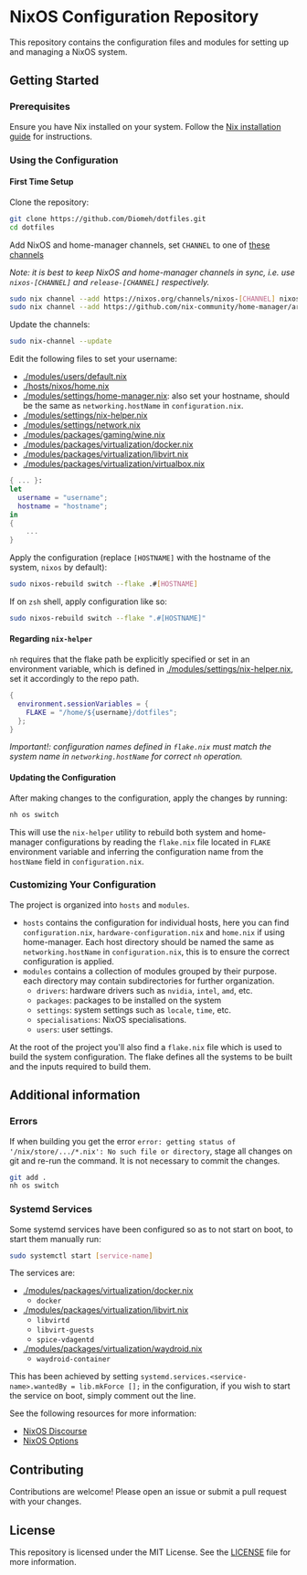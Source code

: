 
# NixOS Configuration Repository

This repository contains the configuration files and modules for setting up and managing a NixOS system.

## Getting Started

### Prerequisites

Ensure you have Nix installed on your system. Follow the [Nix installation guide](https://nixos.wiki/wiki/Nix_Installation_Guide) for instructions.

### Using the Configuration

#### First Time Setup

Clone the repository:

```bash
git clone https://github.com/Diomeh/dotfiles.git
cd dotfiles
```

Add NixOS and home-manager channels, set `CHANNEL` to one of [these channels](https://channels.nixos.org)

*Note: it is best to keep NixOS and home-manager channels in sync, i.e. use `nixos-[CHANNEL]` and `release-[CHANNEL]` respectively.*

```bash
sudo nix channel --add https://nixos.org/channels/nixos-[CHANNEL] nixos
sudo nix channel --add https://github.com/nix-community/home-manager/archive/release-[CHANNEL].tar.gz home-manager
```

Update the channels:

```bash
sudo nix-channel --update
```

Edit the following files to set your username:
- [./modules/users/default.nix](./modules/users/default.nix)
- [./hosts/nixos/home.nix](./hosts/nixos/configuration.nix)
- [./modules/settings/home-manager.nix](./modules/settings/home-manager.nix): also set your hostname, should be the same as `networking.hostName` in `configuration.nix`.
- [./modules/settings/nix-helper.nix](./modules/settings/nix-helper.nix)
- [./modules/settings/network.nix](./modules/settings/network.nix)
- [./modules/packages/gaming/wine.nix](./modules/packages/gaming/wine.nix)
- [./modules/packages/virtualization/docker.nix](./modules/packages/virtualization/docker.nix)
- [./modules/packages/virtualization/libvirt.nix](./modules/packages/virtualization/libvirt.nix)
- [./modules/packages/virtualization/virtualbox.nix](./modules/packages/virtualization/virtualbox.nix)

```nix
{ ... }:
let
  username = "username";
  hostname = "hostname";
in
{
    ...
}
``` 

Apply the configuration (replace `[HOSTNAME]` with the hostname of the system, `nixos` by default):

```bash
sudo nixos-rebuild switch --flake .#[HOSTNAME]
```

If on `zsh` shell, apply configuration like so:

```bash
sudo nixos-rebuild switch --flake ".#[HOSTNAME]"
```

#### Regarding `nix-helper`

`nh` requires that the flake path be explicitly specified or set in an environment variable, which is defined in
[./modules/settings/nix-helper.nix](./modules/settings/nix-helper.nix), set it accordingly to the repo path.
```nix
{
  environment.sessionVariables = {
    FLAKE = "/home/${username}/dotfiles";
  };
}
```

*Important!: configuration names defined in `flake.nix` must match the system name in `networking.hostName` for correct `nh` operation.*

#### Updating the Configuration

After making changes to the configuration, apply the changes by running:

```bash
nh os switch
```

This will use the `nix-helper` utility to rebuild both system and home-manager configurations by 
reading the `flake.nix` file located in `FLAKE` environment variable and inferring the configuration name from the `hostName` field in `configuration.nix`.

### Customizing Your Configuration

The project is organized into `hosts` and `modules`.
- `hosts` contains the configuration for individual hosts, here you can find `configuration.nix`, `hardware-configuration.nix` and `home.nix` if using home-manager.
Each host directory should be named the same as `networking.hostName` in `configuration.nix`, this is to ensure the correct configuration is applied.
- `modules` contains a collection of modules grouped by their purpose. each directory may contain subdirectories for further organization.
    - `drivers`: hardware drivers such as `nvidia`, `intel`, `amd`, etc.
    - `packages`: packages to be installed on the system
    - `settings`: system settings such as `locale`, `time`, etc.
    - `specialisations`: NixOS specialisations.
    - `users`: user settings.

At the root of the project you'll also find a `flake.nix` file which is used to build the system configuration.
The flake defines all the systems to be built and the inputs required to build them.

## Additional information

### Errors

If when building you get the error `error: getting status of '/nix/store/.../*.nix': No such file or directory`, stage all changes on git and re-run the command.
It is not necessary to commit the changes.

```bash
git add .
nh os switch
```

### Systemd Services

Some systemd services have been configured so as to not start on boot, to start them manually run:

```bash
sudo systemctl start [service-name]
```

The services are:
- [./modules/packages/virtualization/docker.nix](./modules/packages/virtualization/docker.nix)
    - `docker`
- [./modules/packages/virtualization/libvirt.nix](./modules/packages/virtualization/libvirt.nix)
    - `libvirtd`
    - `libvirt-guests`
    - `spice-vdagentd`
- [./modules/packages/virtualization/waydroid.nix](./modules/packages/virtualization/waydroid.nix)
    - `waydroid-container`

This has been achieved by setting `systemd.services.<service-name>.wantedBy = lib.mkForce [];` in the configuration,
if you wish to start the service on boot, simply comment out the line.

See the following resources for more information:
- [NixOS Discourse](https://discourse.nixos.org/t/disable-a-systemd-service-while-having-it-in-nixoss-conf/12732/4)
- [NixOS Options](https://search.nixos.org/options?channel=24.05&show=systemd.services.%3Cname%3E.wantedBy&from=0&size=50&sort=relevance&type=packages&query=systemd.services)

## Contributing

Contributions are welcome! Please open an issue or submit a pull request with your changes.

## License

This repository is licensed under the MIT License. See the [LICENSE](./LICENSE) file for more information.
